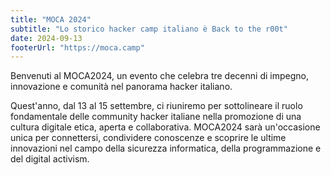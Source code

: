```yaml
---
title: "MOCA 2024"
subtitle: "Lo storico hacker camp italiano è Back to the r00t"
date: 2024-09-13
footerUrl: "https://moca.camp"
---
```

Benvenuti al MOCA2024, un evento che celebra tre decenni di impegno, innovazione e comunità nel panorama hacker italiano.

Quest'anno, dal 13 al 15 settembre, ci riuniremo per sottolineare il ruolo fondamentale delle community hacker italiane nella promozione di una cultura digitale etica, aperta e collaborativa. MOCA2024 sarà un'occasione unica per connettersi, condividere conoscenze e scoprire le ultime innovazioni nel campo della sicurezza informatica, della programmazione e del digital activism.